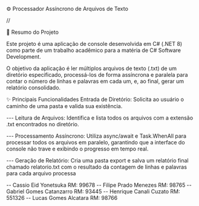 ⚙️ Processador Assíncrono de Arquivos de Texto

//


📝 Resumo do Projeto


Este projeto é uma aplicação de console desenvolvida em C# (.NET 8) como parte de um trabalho acadêmico para a matéria de C# Software Development.

O objetivo da aplicação é ler múltiplos arquivos de texto (.txt) de um diretório especificado, processá-los de forma assíncrona e paralela para contar o número de linhas e palavras em cada um, e, ao final, gerar um relatório consolidado.

✨ Principais Funcionalidades
Entrada de Diretório: Solicita ao usuário o caminho de uma pasta e valida sua existência.

 --- Leitura de Arquivos: Identifica e lista todos os arquivos com a extensão .txt encontrados no diretório.

 --- Processamento Assíncrono: Utiliza async/await e Task.WhenAll para processar todos os arquivos em paralelo, garantindo que a interface do console não trave e exibindo o progresso em tempo real.

 --- Geração de Relatório: Cria uma pasta export e salva um relatório final chamado relatorio.txt com o resultado da contagem de linhas e palavras para cada arquivo processa


 -- Cassio Eid Yonetsuka RM: 99678
 -- Filipe Prado Menezes RM: 98765
 -- Gabriel Gomes Catanzarro RM: 93445
 -- Henrique Canali Cuzato RM: 551326
 -- Lucas Gomes Alcatara RM: 98766
